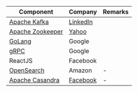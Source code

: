 
| Component                                                               | Company                                                                               | Remarks |
|-------------------------------------------------------------------------|---------------------------------------------------------------------------------------|---------|
| [Apache Kafka](4_MessageBrokers/Kafka.md)                               | [LinkedIn](https://engineering.linkedin.com/blog/2019/apache-kafka-trillion-messages) |         |
| [Apache Zookeeper](4_MessageBrokers/Kafka.md#zookeeper)                 | [Yahoo](https://en.wikipedia.org/wiki/Apache_ZooKeeper)                               |         |
| [GoLang](../5_ProgrammingLanguages/1_GoLang)                            | Google                                                                                |         |
| [gRPC](2_APITechOptions/gPRC.md)                                        | Google                                                                                |         |
| ReactJS                                                                 | Facebook                                                                              |         |
| [OpenSearch](../2_AWSComponents/6_DatabaseServices/AmazonOpenSearch.md) | Amazon                                                                                | -       |
| [Apache Casandra](3_DatabaseComponents/Casandra.md)            | [Facebook](https://cassandra.apache.org/_/index.html)                                                                            | -       |


